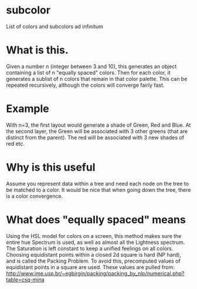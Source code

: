 # subcolor
List of colors and subcolors ad infinitum

# What is this.

Given a number n (integer between 3 and 10), this generates an object containing a list of n "equally spaced" colors.
Then for each color, it generates a sublist of n colors that remain in that color palette.
This can be repeated recursively, although the colors will converge fairly fast.

# Example

With n=3, the first layout would generate a shade of Green, Red and Blue.
At the second layer, the Green will be associated with 3 other greens (that are distinct from the parent). The red will be associated with 3 new shades of red etc.

# Why is this useful

Assume you represent data within a tree and need each node on the tree to be matched to a color.
It would be nice that when going down the tree, there is a color convergence.

# What does "equally spaced" means

Using the HSL model for colors on a screen, this method makes sure the entire hue Spectrum is used, as well as almost all the Lightness spectrum.
The Saturation is left constant to keep a unified feelings on all colors.
Choosing equidistant points within a closed 2d square is hard (NP hard), and is called the Packing Problem.
To avoid this, precomputed values of equidistant points in a square are used.
These values are pulled from:
http://www.ime.usp.br/~egbirgin/packing/packing_by_nlp/numerical.php?table=csq-mina

